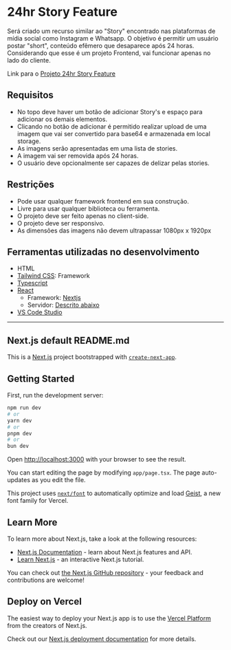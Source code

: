 # 24hr Story Feature
Será criado um recurso similar ao "Story" encontrado nas plataformas de mídia social como Instagram e Whatsapp. O objetivo é permitir um usuário postar "short", conteúdo efêmero que desaparece após 24 horas. Considerando que esse é um projeto Frontend, vai funcionar apenas no lado do cliente.

Link para o [Projeto 24hr Story Feature](https://roadmap.sh/projects/stories-feature)

## Requisitos
 - No topo deve haver um botão de adicionar Story's e espaço para adicionar os demais elementos.
 - Clicando no botão de adicionar é permitido realizar upload de uma imagem que vai ser convertido para base64 e armazenada em local storage.
 - As imagens serão apresentadas em uma lista de stories.
 - A imagem vai ser removida após 24 horas. 
 - O usuário deve opcionalmente ser capazes de delizar pelas stories.

## Restrições
 - Pode usar qualquer framework frontend em sua construção.
 - Livre para usar qualquer biblioteca ou ferramenta.
 - O projeto deve ser feito apenas no client-side.
 - O projeto deve ser responsivo.
 - As dimensões das imagens não devem ultrapassar 1080px x 1920px

## Ferramentas utilizadas no desenvolvimento

- HTML
- [Tailwind CSS](https://tailwindcss.com/): Framework
- [Typescript](https://www.typescriptlang.org/)
- [React](https://react.dev/)
    - Framework: [Nextjs](https://nextjs.org/)
    - Servidor: [Descrito abaixo](#getting-started)
- [VS Code Studio](https://code.visualstudio.com/)

___

## Next.js default README.md

This is a [Next.js](https://nextjs.org) project bootstrapped with [`create-next-app`](https://nextjs.org/docs/app/api-reference/cli/create-next-app).

## Getting Started

First, run the development server:

```bash
npm run dev
# or
yarn dev
# or
pnpm dev
# or
bun dev
```

Open [http://localhost:3000](http://localhost:3000) with your browser to see the result.

You can start editing the page by modifying `app/page.tsx`. The page auto-updates as you edit the file.

This project uses [`next/font`](https://nextjs.org/docs/app/building-your-application/optimizing/fonts) to automatically optimize and load [Geist](https://vercel.com/font), a new font family for Vercel.

## Learn More

To learn more about Next.js, take a look at the following resources:

- [Next.js Documentation](https://nextjs.org/docs) - learn about Next.js features and API.
- [Learn Next.js](https://nextjs.org/learn) - an interactive Next.js tutorial.

You can check out [the Next.js GitHub repository](https://github.com/vercel/next.js) - your feedback and contributions are welcome!

## Deploy on Vercel

The easiest way to deploy your Next.js app is to use the [Vercel Platform](https://vercel.com/new?utm_medium=default-template&filter=next.js&utm_source=create-next-app&utm_campaign=create-next-app-readme) from the creators of Next.js.

Check out our [Next.js deployment documentation](https://nextjs.org/docs/app/building-your-application/deploying) for more details.
